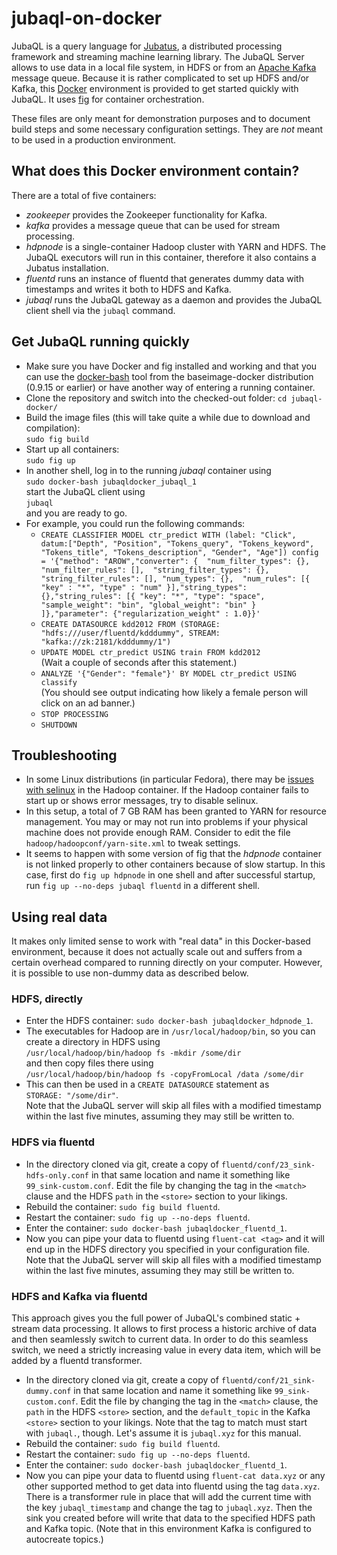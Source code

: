 jubaql-on-docker
================

JubaQL is a query language for [Jubatus](http://jubat.us/en/), a distributed processing framework and streaming machine learning library. The JubaQL Server allows to use data in a local file system, in HDFS or from an [Apache Kafka](http://kafka.apache.org/) message queue. Because it is rather complicated to set up HDFS and/or Kafka, this [Docker](https://www.docker.com/) environment is provided to get started quickly with JubaQL. It uses [fig](http://www.fig.sh/) for container orchestration.

These files are only meant for demonstration purposes and to document build steps and some necessary configuration settings. They are *not* meant to be used in a production environment.

## What does this Docker environment contain?

There are a total of five containers:

* *zookeeper* provides the Zookeeper functionality for Kafka.
* *kafka* provides a message queue that can be used for stream processing.
* *hdpnode* is a single-container Hadoop cluster with YARN and HDFS. The JubaQL executors will run in this container, therefore it also contains a Jubatus installation.
* *fluentd* runs an instance of fluentd that generates dummy data with timestamps and writes it both to HDFS and Kafka.
* *jubaql* runs the JubaQL gateway as a daemon and provides the JubaQL client shell via the `jubaql` command.

## Get JubaQL running quickly

* Make sure you have Docker and fig installed and working and that you can use the [docker-bash](https://github.com/phusion/baseimage-docker/tree/rel-0.9.15#docker_bash) tool from the baseimage-docker distribution (0.9.15 or earlier) or have another way of entering a running container.
* Clone the repository and switch into the checked-out folder: `cd jubaql-docker/`
* Build the image files (this will take quite a while due to download and compilation):  
  `sudo fig build`
* Start up all containers:  
  `sudo fig up`
* In another shell, log in to the running *jubaql* container using  
  `sudo docker-bash jubaqldocker_jubaql_1`  
  start the JubaQL client using  
  `jubaql`  
  and you are ready to go.
* For example, you could run the following commands:
    * `CREATE CLASSIFIER MODEL ctr_predict WITH (label: "Click", datum:["Depth", "Position", "Tokens_query", "Tokens_keyword", "Tokens_title", "Tokens_description", "Gender", "Age"]) config = '{"method": "AROW","converter": {  "num_filter_types": {},  "num_filter_rules": [],  "string_filter_types": {},   "string_filter_rules": [], "num_types": {},  "num_rules": [{ "key" : "*", "type" : "num" }],"string_types": {},"string_rules": [{ "key": "*", "type": "space", "sample_weight": "bin", "global_weight": "bin" } ]},"parameter": {"regularization_weight" : 1.0}}'`
    * `CREATE DATASOURCE kdd2012 FROM (STORAGE: "hdfs:///user/fluentd/kdddummy", STREAM: "kafka://zk:2181/kdddummy/1")`
    * `UPDATE MODEL ctr_predict USING train FROM kdd2012`  
      (Wait a couple of seconds after this statement.)
    * `ANALYZE '{"Gender": "female"}' BY MODEL ctr_predict USING classify`  
      (You should see output indicating how likely a female person will click on an ad banner.)
    * `STOP PROCESSING`
    * `SHUTDOWN`

## Troubleshooting

* In some Linux distributions (in particular Fedora), there may be [issues with selinux](https://github.com/sequenceiq/hadoop-docker/issues/14) in the Hadoop container. If the Hadoop container fails to start up or shows error messages, try to disable selinux.
* In this setup, a total of 7 GB RAM has been granted to YARN for resource management. You may or may not run into problems if your physical machine does not provide enough RAM. Consider to edit the file `hadoop/hadoopconf/yarn-site.xml` to tweak settings.
* It seems to happen with some version of fig that the *hdpnode* container is not linked properly to other containers because of slow startup. In this case, first do `fig up hdpnode` in one shell and after successful startup, run `fig up --no-deps jubaql fluentd` in a different shell.

## Using real data

It makes only limited sense to work with "real data" in this Docker-based environment, because it does not actually scale out and suffers from a certain overhead compared to running directly on your computer. However, it is possible to use non-dummy data as described below.

### HDFS, directly

* Enter the HDFS container: `sudo docker-bash jubaqldocker_hdpnode_1`.
* The executables for Hadoop are in `/usr/local/hadoop/bin`, so you can create a directory in HDFS using  
  `/usr/local/hadoop/bin/hadoop fs -mkdir /some/dir`  
  and then copy files there using  
  `/usr/local/hadoop/bin/hadoop fs -copyFromLocal /data /some/dir`
* This can then be used in a `CREATE DATASOURCE` statement as  
  `STORAGE: "/some/dir"`.  
  Note that the JubaQL server will skip all files with a modified timestamp within the last five minutes, assuming they may still be written to.

### HDFS via fluentd

* In the directory cloned via git, create a copy of `fluentd/conf/23_sink-hdfs-only.conf` in that same location and name it something like `99_sink-custom.conf`. Edit the file by changing the tag in the `<match>` clause and the HDFS `path` in the `<store>` section to your likings.
* Rebuild the container: `sudo fig build fluentd`.
* Restart the container: `sudo fig up --no-deps fluentd`.
* Enter the container: `sudo docker-bash jubaqldocker_fluentd_1`.
* Now you can pipe your data to fluentd using `fluent-cat <tag>` and it will end up in the HDFS directory you specified in your configuration file.  
  Note that the JubaQL server will skip all files with a modified timestamp within the last five minutes, assuming they may still be written to.

### HDFS and Kafka via fluentd

This approach gives you the full power of JubaQL's combined static + stream data processing. It allows to first process a historic archive of data and then seamlessly switch to current data. In order to do this seamless switch, we need a strictly increasing value in every data item, which will be added by a fluentd transformer.

* In the directory cloned via git, create a copy of `fluentd/conf/21_sink-dummy.conf` in that same location and name it something like `99_sink-custom.conf`. Edit the file by changing the tag in the `<match>` clause, the `path` in the HDFS `<store>` section, and the `default_topic` in the Kafka `<store>` section to your likings. Note that the tag to match must start with `jubaql.`, though. Let's assume it is `jubaql.xyz` for this manual.
* Rebuild the container: `sudo fig build fluentd`.
* Restart the container: `sudo fig up --no-deps fluentd`.
* Enter the container: `sudo docker-bash jubaqldocker_fluentd_1`.
* Now you can pipe your data to fluentd using `fluent-cat data.xyz` or any other supported method to get data into fluentd using the tag `data.xyz`. There is a transformer rule in place that will add the current time with the key `jubaql_timestamp` and change the tag to `jubaql.xyz`. Then the sink you created before will write that data to the specified HDFS path and Kafka topic. (Note that in this environment Kafka is configured to autocreate topics.)
